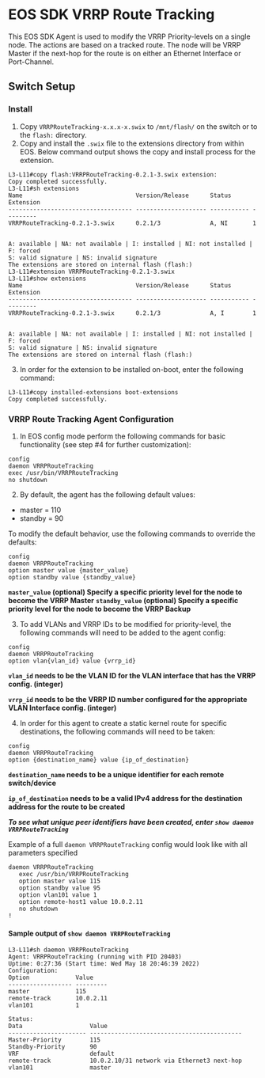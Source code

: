 # EOS SDK VRRP Route Tracking

This EOS SDK Agent is used to modify the VRRP Priority-levels on a single node. The actions are based on a tracked route. The node will be VRRP Master if the next-hop for the route is on either an Ethernet Interface or Port-Channel.


## Switch Setup

### Install
1. Copy `VRRPRouteTracking-x.x.x-x.swix` to `/mnt/flash/` on the switch or to the `flash:` directory.
2. Copy and install the `.swix` file to the extensions directory from within EOS.  Below command output shows the copy and install process for the extension.
```
L3-L11#copy flash:VRRPRouteTracking-0.2.1-3.swix extension:
Copy completed successfully.
L3-L11#sh extensions
Name                                Version/Release      Status      Extension
----------------------------------- -------------------- ----------- ---------
VRRPRouteTracking-0.2.1-3.swix      0.2.1/3              A, NI       1


A: available | NA: not available | I: installed | NI: not installed | F: forced
S: valid signature | NS: invalid signature
The extensions are stored on internal flash (flash:)
L3-L11#extension VRRPRouteTracking-0.2.1-3.swix
L3-L11#show extensions
Name                                Version/Release      Status      Extension
----------------------------------- -------------------- ----------- ---------
VRRPRouteTracking-0.2.1-3.swix      0.2.1/3              A, I        1


A: available | NA: not available | I: installed | NI: not installed | F: forced
S: valid signature | NS: invalid signature
The extensions are stored on internal flash (flash:)
```
3. In order for the extension to be installed on-boot, enter the following command:
```
L3-L11#copy installed-extensions boot-extensions
Copy completed successfully.
```

### VRRP Route Tracking Agent Configuration
1. In EOS config mode perform the following commands for basic functionality (see step #4 for further customization):
```
config
daemon VRRPRouteTracking
exec /usr/bin/VRRPRouteTracking
no shutdown
```

2. By default, the agent has the following default values:
- master = 110
- standby = 90

To modify the default behavior, use the following commands to override the defaults:
```
config
daemon VRRPRouteTracking
option master value {master_value}
option standby value {standby_value}
```
**`master_value` **(optional)** Specify a specific priority level for the node to become the VRRP Master**
**`standby_value` **(optional)** Specify a specific priority level for the node to become the VRRP Backup**

3. To add VLANs and VRRP IDs to be modified for priority-level, the following commands will need to be added to the agent config:
```
config
daemon VRRPRouteTracking
option vlan{vlan_id} value {vrrp_id}
```
**`vlan_id` needs to be the VLAN ID for the VLAN interface that has the VRRP config. (integer)**

**`vrrp_id` needs to be the VRRP ID number configured for the appropriate VLAN Interface config. (integer)**

4. In order for this agent to create a static kernel route for specific destinations, the following commands will need to be taken:
```
config
daemon VRRPRouteTracking
option {destination_name} value {ip_of_destination}
```
**`destination_name` needs to be a unique identifier for each remote switch/device**

**`ip_of_destination` needs to be a valid IPv4 address for the destination address for the route to be created**

***To see what unique peer identifiers have been created, enter `show daemon VRRPRouteTracking`***

Example of a full `daemon VRRPRouteTracking` config would look like with all parameters specified
```
daemon VRRPRouteTracking
   exec /usr/bin/VRRPRouteTracking
   option master value 115
   option standby value 95
   option vlan101 value 1
   option remote-host1 value 10.0.2.11
   no shutdown
!
```


#### Sample output of `show daemon VRRPRouteTracking`
```
L3-L11#sh daemon VRRPRouteTracking
Agent: VRRPRouteTracking (running with PID 20403)
Uptime: 0:27:36 (Start time: Wed May 18 20:46:39 2022)
Configuration:
Option             Value
------------------ ---------
master             115
remote-track       10.0.2.11
vlan101            1

Status:
Data                   Value
---------------------- -------------------------------------------
Master-Priority        115
Standby-Priority       90
VRF                    default
remote-track           10.0.2.10/31 network via Ethernet3 next-hop
vlan101                master
```

